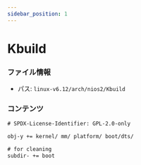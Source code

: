 ```yaml
---
sidebar_position: 1
---
```

# Kbuild

### ファイル情報

- パス: `linux-v6.12/arch/nios2/Kbuild`

### コンテンツ

```txt
# SPDX-License-Identifier: GPL-2.0-only

obj-y += kernel/ mm/ platform/ boot/dts/

# for cleaning
subdir- += boot

```
